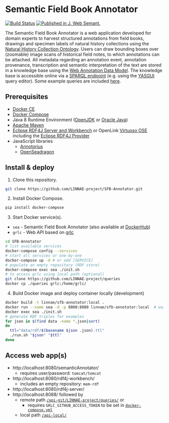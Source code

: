 # Semantic Field Book Annotator

[![Build Status](https://travis-ci.org/LINNAE-project/SFB-Annotator.svg?branch=master)](https://travis-ci.org/LINNAE-project/SFB-Annotator)
[![Published in J. Web Semant.](https://img.shields.io/badge/published%20in-JWebSemant-blue.svg)](https://doi.org/10.1016/j.websem.2018.06.002)

The Semantic Field Book Annotator is a web application developed for domain experts to harvest structured annotations from field books, drawings and specimen labels of natural history collections using the [Natural History Collection Ontology](https://github.com/lisestork/NHC-Ontology). Users can draw bounding boxes over (zoomable) image scans of historical field notes, to which annotations can be attached. All metadata regarding an annotation event, annotation provenance, transcription and semantic interpretation of the text are stored in a knowledge base using the [Web Annotation Data Model](https://www.w3.org/TR/annotation-model/). The knowledge base is accessible online via a [SPARQL endpoint](http://makingsense.liacs.nl/rdf4j-server/repositories/NC) (e.g. using the [YASGUI](https://yasgui.triply.cc/) query editor). Some example queries are included [here](https://github.com/lisestork/NHC-Ontology/blob/master/Example_Queries.txt).

## Prerequisites
- [Docker CE](https://docs.docker.com/install/)
- [Docker Compose](https://docs.docker.com/compose/install/)
- Java 8 Runtime Environment ([OpenJDK](https://openjdk.java.net/) or [Oracle Java](https://www.oracle.com/java/technologies/javase-jdk8-downloads.html))
- [Apache Maven](https://maven.apache.org/)
- [Eclipse RDF4J Server and Workbench](https://rdf4j.org/documentation/tools/server-workbench/) or OpenLink [Virtuoso OSE](http://vos.openlinksw.com/owiki/wiki/VOS) including the [Eclipse RDF4J Provider](http://vos.openlinksw.com/owiki/wiki/VOS/VirtSesame2Provider)
- JavaScript libraries
  - [Annotorius](https://annotorious.github.io)
  - [OpenSeadragon](https://openseadragon.github.io/)

## Install & deploy

1. Clone this repository.

```bash
git clone https://github.com/LINNAE-project/SFB-Annotator.git
```
2. Install Docker Compose.

```bash
pip install docker-compose
```

3. Start Docker service(s).

- `sea` - Semantic Field Book Annotator (also available at [DockerHub](https://hub.docker.com/repository/docker/linnae/sfb-annotator))
- `grlc` - Web API based on [grlc](https://www.research-software.nl/software/grlc)

```bash
cd SFB-Annotator
# list available services
docker-compose config --services
# start all services or one-by-one
docker-compose up -d # or add [SERVICE]
# populate an empty repository (RDF store)
docker-compose exec sea ./init.sh
# to access grlc using local path (optional)
git clone https://github.com/LINNAE-project/queries
docker cp ./queries grlc:/home/grlc/
```

4. Build Docker image and deploy container locally (development)

```bash
docker build -t linnae/sfb-annotator:local .
docker run --name sea -d -p 8080:8080 linnae/sfb-annotator:local  # wait until the server is up
docker exec sea ./init.sh
# generate RDF triples for examples
for json in $(find data -name *.json|sort)
do
  ttl="data/rdf/$(basename $json .json).ttl"
  ./run.sh "$json" "$ttl" 
done
```

## Access web app(s)
- http://localhost:8080/semanticAnnotator/
  - requires user/password: `tomcat/tomcat`
- http://localhost:8080/rdf4j-workbench/
  - includes an empty repository: `mem-rdf`
- http://localhost:8080/rdf4j-server/
- http://localhost:8088/ followed by
  - remote path [`/api-git/LINNAE-project/queries/`](http://localhost:8088/api-git/LINNAE-project/queries/) or
    - requires `GRLC_GITHUB_ACCESS_TOKEN` to be set in [`docker-compose.yml`](https://github.com/LINNAE-project/SFB-Annotator/blob/master/docker-compose.yml#L19)
  - local path [`/api-local/`](http://localhost:8088/api-local/)
